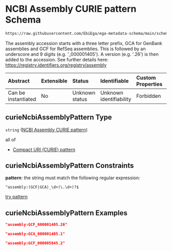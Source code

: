 # NCBI Assembly CURIE pattern Schema

```txt
https://raw.githubusercontent.com/EbiEga/ega-metadata-schema/main/schemas/EGA.common-definitions.json#/$defs/curieNcbiAssemblyPattern
```

The assembly accession starts with a three letter prefix, GCA for GenBank assemblies and GCF for RefSeq assemblies. This is followed by an underscore and 9 digits (e.g. '\_000001405'). A version (e.g. '.26') is then added to the accession. See further details here: <https://registry.identifiers.org/registry/assembly>

| Abstract            | Extensible | Status         | Identifiable            | Custom Properties | Additional Properties | Access Restrictions | Defined In                                                                                           |
| :------------------ | :--------- | :------------- | :---------------------- | :---------------- | :-------------------- | :------------------ | :--------------------------------------------------------------------------------------------------- |
| Can be instantiated | No         | Unknown status | Unknown identifiability | Forbidden         | Allowed               | none                | [EGA.common-definitions.json\*](../../../schemas/EGA.common-definitions.json "open original schema") |

## curieNcbiAssemblyPattern Type

`string` ([NCBI Assembly CURIE pattern](ega-4-defs-ncbi-assembly-curie-pattern.md))

all of

* [Compact URI (CURIE) pattern](ega-4-defs-compact-uri-curie-pattern.md "check type definition")

## curieNcbiAssemblyPattern Constraints

**pattern**: the string must match the following regular expression:&#x20;

```regexp
^assembly:(GCF|GCA)_\d+(\.\d+)?$
```

[try pattern](https://regexr.com/?expression=%5Eassembly%3A\(GCF%7CGCA\)_%5Cd%2B\(%5C.%5Cd%2B\)%3F%24 "try regular expression with regexr.com")

## curieNcbiAssemblyPattern Examples

```json
"assembly:GCF_000001405.26"
```

```json
"assembly:GCA_000001405.1"
```

```json
"assembly:GCF_000005845.2"
```
